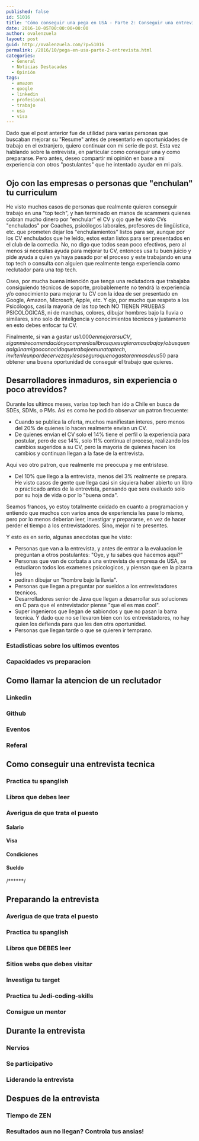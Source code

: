 ```yaml
---
published: false
id: 51016
title: 'Cómo conseguir una pega en USA - Parte 2: Conseguir una entrevista'
date: 2016-10-05T00:00:00+00:00
author: ovalenzuela
layout: post
guid: http://ovalenzuela.com/?p=51016
permalink: /2016/10/pega-en-usa-parte-2-entrevista.html
categories:
  - General
  - Noticias Destacadas
  - Opinión
tags:
  - amazon
  - google
  - linkedin
  - profesional
  - trabajo
  - usa
  - visa
---
```


Dado que el post anterior fue de utilidad para varias personas que buscaban mejorar su "Resume" antes de presentarlo en oportunidades de trabajo en el extranjero, quiero continuar con mi serie de post. Esta vez hablando sobre la entrevista, en particular como conseguir una y como prepararse. Pero antes, deseo compartir mi opinión en base a mi experiencia con otros "postulantes" que he intentado ayudar en mi país.

## Ojo con las empresas o personas que "enchulan" tu curriculum

He visto muchos casos de personas que realmente quieren conseguir trabajo en una "top tech", y han terminado en manos de scammers quienes cobran mucho dinero por "enchular" el CV y ojo que he visto CVs "enchulados" por Coaches, psicólogos laborales, profesores de lingüística, etc. que prometen dejar los "enchulamientos" listos para ser, aunque por los CV enchulados que he leído, estos estan listos para ser presentados en el club de la comedia. No, no digo que todos sean poco efectivos, pero al menos si necesitas ayuda para mejorar tu CV, entonces usa tu buen juicio y pide ayuda a quien ya haya pasado por el proceso y este trabajando en una top tech o consulta con alguien que realmente tenga experiencia como reclutador para una top tech.

Osea, por mucha buena intención que tenga una reclutadora que trabajaba consiguiendo técnicos de soporte, probablemente no tendrá la experiencia y/o conocimiento para mejorar tu CV con la idea de ser presentado en Google, Amazon, Microsoft, Apple, etc. Y ojo, por mucho que respeto a los Psicólogos, casi la mayoría 
de las top tech NO TIENEN PRUEBAS PSICOLÓGICAS, ni de manchas, colores, dibujar hombres bajo la lluvia o similares, sino solo de inteligencia y conocimientos técnicos y justamente en esto debes enfocar tu CV. 

Finalmente, si van a gastar us$1.000 en mejorar su CV, sigan mi recomendación y compren los libros que sugiero mas abajo y/o busquen a algún amigo o conocido que trabaje en una top tech, invítenle un par de cervezas y les aseguro que no gastaran mas de us$50 para obtener una buena oportunidad de conseguir el trabajo que quieres.

## Desarrolladores inmaduros, sin experiencia o poco atrevidos?

Durante los ultimos meses, varias top tech han ido a Chile en busca de SDEs, SDMs, o PMs. Asi es como he podido observar un patron frecuente:
* Cuando se publica la oferta, muchos manifiestan interes, pero menos del 20% de quienes lo hacen realmente envian un CV.
* De quienes envian el CV solo el 14% tiene el perfil o la experiencia para postular, pero de ese 14%, solo 11% continua el proceso, realizando los 
cambios sugeridos a su CV, pero la mayoria de quienes hacen los cambios y continuan llegan a la fase de la entrevista.

Aqui veo otro patron, que realmente me preocupa y me entristese.
* Del 10% que llego a la entrevista, menos del 3% realmente se prepara. He visto casos de gente que llega casi sin siquiera haber abierto un libro 
o practicado antes de la entrevista, pensando que sera evaluado solo por su hoja de vida o por lo "buena onda".

Seamos francos, yo estoy 
totalmente oxidado en cuanto a programacion y entiendo que muchos con varios anos de experiencia les pase lo mismo, pero por lo menos deberian 
leer, investigar y prepararse, en vez de hacer perder el tiempo a los entrevistadores. Sino, mejor ni te presentes.

Y esto es en serio, algunas anecdotas que he visto:

* Personas que van a la entrevista, y antes de entrar a la evaluacion le preguntan a otros postulantes: "Oye, y tu sabes que hacemos aqui?"
* Personas que van de corbata a una entrevista de empresa de USA, se estudiaron todos los examenes psicologicos, y piensan que en la pizarra les 
* pediran dibujar un "hombre bajo la lluvia".
* Personas que llegan a preguntar por sueldos a los entrevistadores tecnicos.
* Desarrolladores senior de Java que llegan a desarrollar sus soluciones en C para que el entrevistador piense "que el es mas cool".
* Super ingenieros que llegan de sabiondos y que no pasan la barra tecnica. Y dado que no se llevaron bien con los entrevistadores, no hay quien 
los defienda para que les den otra oportunidad.
* Personas que llegan tarde o que se quieren ir temprano.

### Estadisticas sobre los ultimos eventos
### Capacidades vs preparacion

## Como llamar la atencion de un reclutador
### Linkedin
### Github
### Eventos
### Referal

## Como conseguir una entrevista tecnica
### Practica tu spanglish
### Libros que debes leer
### Averigua de que trata el puesto
#### Salario
#### Visa
#### Condiciones
#### Sueldo


/******/


## Preparando la entrevista
### Averigua de que trata el puesto
### Practica tu spanglish
### Libros que DEBES leer
### Sitios webs que debes visitar
### Investiga tu target
### Practica tu Jedi-coding-skills
### Consigue un mentor

## Durante la entrevista
### Nervios
### Se participativo
### Liderando la entrevista

## Despues de la entrevista
### Tiempo de ZEN
### Resultados aun no llegan? Controla tus ansias!
